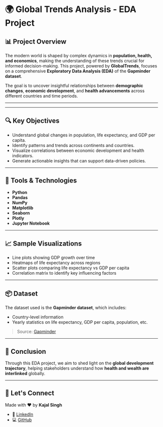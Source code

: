 # 🌍 Global Trends Analysis - EDA Project

## 📊 Project Overview

The modern world is shaped by complex dynamics in **population, health, and economics**, making the understanding of these trends crucial for informed decision-making. This project, powered by **GlobalTrends**, focuses on a comprehensive **Exploratory Data Analysis (EDA)** of the **Gapminder dataset**.

The goal is to uncover insightful relationships between **demographic changes**, **economic development**, and **health advancements** across different countries and time periods.

---


---

## 🔍 Key Objectives

- Understand global changes in population, life expectancy, and GDP per capita.
- Identify patterns and trends across continents and countries.
- Visualize correlations between economic development and health indicators.
- Generate actionable insights that can support data-driven policies.

---

## 🧰 Tools & Technologies

- **Python**
- **Pandas**
- **NumPy**
- **Matplotlib**
- **Seaborn**
- **Plotly**
- **Jupyter Notebook**

---

## 📈 Sample Visualizations

- Line plots showing GDP growth over time
- Heatmaps of life expectancy across regions
- Scatter plots comparing life expectancy vs GDP per capita
- Correlation matrix to identify key influencing factors

---

## 📦 Dataset

The dataset used is the **Gapminder dataset**, which includes:
- Country-level information
- Yearly statistics on life expectancy, GDP per capita, population, etc.

> Source: [Gapminder](https://www.gapminder.org/data/)

---

## 📌 Conclusion

Through this EDA project, we aim to shed light on the **global development trajectory**, helping stakeholders understand how **health and wealth are interlinked** globally.

---

## 🤝 Let's Connect

Made with ❤️ by **Kajal Singh**

- 🔗 [LinkedIn](https://www.linkedin.com/in/kajal-singh-922553292/)
- 💻 [GitHub](https://github.com/kajal-singh-27)




